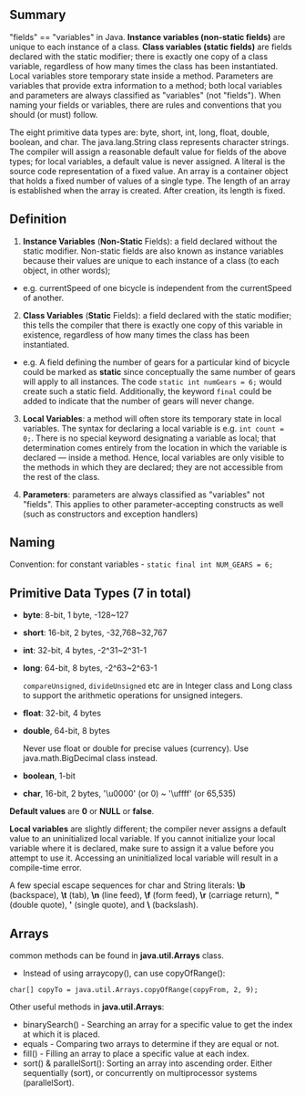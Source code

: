 ## Summary
"fields" == "variables" in Java. **Instance variables (non-static fields)** are unique to each instance of a class. **Class variables (static fields)** are fields declared with the static modifier; there is exactly one copy of a class variable, regardless of how many times the class has been instantiated. Local variables store temporary state inside a method. Parameters are variables that provide extra information to a method; both local variables and parameters are always classified as "variables" (not "fields"). When naming your fields or variables, there are rules and conventions that you should (or must) follow.

The eight primitive data types are: byte, short, int, long, float, double, boolean, and char. The java.lang.String class represents character strings. The compiler will assign a reasonable default value for fields of the above types; for local variables, a default value is never assigned. A literal is the source code representation of a fixed value. An array is a container object that holds a fixed number of values of a single type. The length of an array is established when the array is created. After creation, its length is fixed.

## Definition

1. **Instance Variables** (**Non-Static** Fields): a field declared without the 
static modifier. Non-static fields are also known as instance variables because 
their values are unique to each instance of a class (to each object, in other words); 
  - e.g. currentSpeed of one bicycle is independent from the currentSpeed of another.

2. **Class Variables** (**Static** Fields): a field declared with the static modifier; 
this tells the compiler that there is exactly one copy of this variable in 
existence, regardless of how many times the class has been instantiated. 
  - e.g. A field defining the number of gears for a particular kind of bicycle 
could be marked as **static** since conceptually the same number of gears will 
apply to all instances. The code ```static int numGears = 6;``` would create such 
a static field. Additionally, the keyword ```final``` could be added to indicate 
that the number of gears will never change.

3. **Local Variables**: a method will often store its temporary state in local 
variables. The syntax for declaring a local variable is e.g. ```int count = 0;```. 
There is no special keyword designating a variable as local; that determination 
comes entirely from the location in which the variable is declared — inside a method.
Hence, local variables are only visible to the methods in which they are declared; 
they are not accessible from the rest of the class.

4. **Parameters**: parameters are always classified as "variables" not "fields". 
This applies to other parameter-accepting constructs as well (such as constructors 
and exception handlers)

## Naming
Convention: for constant variables - ```static final int NUM_GEARS = 6;```

## Primitive Data Types (7 in total)
- **byte**: 8-bit, 1 byte, -128~127
- **short**: 16-bit, 2 bytes, -32,768~32,767
- **int**: 32-bit, 4 bytes, -2^31~2^31-1
- **long**: 64-bit, 8 bytes, -2^63~2^63-1

  ```compareUnsigned```, ```divideUnsigned``` etc are in Integer class and Long 
class to support the arithmetic operations for unsigned integers.

- **float**: 32-bit, 4 bytes
- **double**, 64-bit, 8 bytes

  Never use float or double for precise values (currency). Use java.math.BigDecimal class instead.

- **boolean**, 1-bit
- **char**, 16-bit, 2 bytes, '\u0000' (or 0) ~ '\uffff' (or 65,535)

**Default values** are **0** or **NULL** or **false**.

**Local variables** are slightly different; the compiler never assigns a default value to an uninitialized local variable. If you cannot initialize your local variable where it is declared, make sure to assign it a value before you attempt to use it. Accessing an uninitialized local variable will result in a compile-time error.

A few special escape sequences for char and String literals: **\b** (backspace), **\t** (tab), **\n** (line feed), **\f** (form feed), **\r** (carriage return), **\"** (double quote), **\'** (single quote), and **\\** (backslash).

## Arrays
common methods can be found in **java.util.Arrays** class.

- Instead of using arraycopy(), can use copyOfRange():

```char[] copyTo = java.util.Arrays.copyOfRange(copyFrom, 2, 9);```

Other useful methods in **java.util.Arrays**:
- binarySearch() - Searching an array for a specific value to get the index at which it is placed.
- equals - Comparing two arrays to determine if they are equal or not.
- fill() - Filling an array to place a specific value at each index.
- sort() & parallelSort(): Sorting an array into ascending order. Either sequentially (sort), or concurrently on multiprocessor systems (parallelSort).
